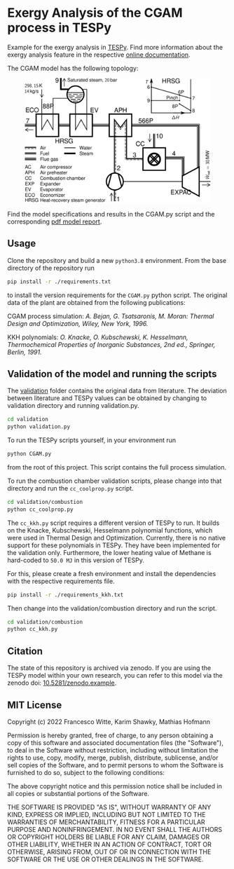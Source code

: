 # Exergy Analysis of the CGAM process in TESPy

Example for the exergy analysis in [TESPy][]. Find more information
about the exergy analysis feature in the respective [online
documentation][].

The CGAM model has the following topology:

<figure>
<img src="./flowsheet.svg" class="align-center" />
</figure>

Find the model specifications and results in the CGAM.py script and the
corresponding [pdf model report][].

## Usage

Clone the repository and build a new `python3.8` environment. From the base
directory of the repository run

``` bash
pip install -r ./requirements.txt
```

to install the version requirements for the `CGAM.py` python script. The
original data of the plant are obtained from the following publications:

CGAM process simulation:
*A. Bejan, G. Tsatsaronis, M. Moran: Thermal Design and Optimization, Wiley,*
*New York, 1996.*

KKH polynomials: *O. Knacke, O. Kubschewski, K. Hesselmann, Thermochemical*
*Properties of Inorganic Substances, 2nd ed., Springer, Berlin, 1991.*

## Validation of the model and running the scripts

The [validation][] folder contains the original data from literature. The
deviation between literature and TESPy values can be obtained by changing to
validation directory and running validation.py.

``` bash
cd validation
python validation.py
```

To run the TESPy scripts yourself, in your environment run

``` bash
python CGAM.py
```

from the root of this project. This script contains the full process simulation.

To run the combustion chamber validation scripts, please change into that
directory and run the `cc_coolprop.py` script.

``` bash
cd validation/combustion
python cc_coolprop.py
```

The `cc_kkh.py` script requires a different version of TESPy to run. It builds
on the Knacke, Kubschewski, Hesselmann polynomial functions, which were used in
Thermal Design and Optimization. Currently, there is no native support for these
polynomials in TESPy. They have been implemented for the validation only.
Furthermore, the lower heating value of Methane is hard-coded to `50.0 MJ` in
this version of TESPy.

For this, please create a fresh environment and install the dependencies with
the respective requirements file.

``` bash
pip install -r ./requirements_kkh.txt
```

Then change into the validation/combustion directory and run the script.

``` bash
cd validation/combustion
python cc_kkh.py
```

## Citation

The state of this repository is archived via zenodo. If you are using the
TESPy model within your own research, you can refer to this model via the
zenodo doi: [10.5281/zenodo.example][].

## MIT License

Copyright (c) 2022 Francesco Witte, Karim Shawky, Mathias Hofmann

Permission is hereby granted, free of charge, to any person obtaining a copy
of this software and associated documentation files (the "Software"), to deal
in the Software without restriction, including without limitation the rights
to use, copy, modify, merge, publish, distribute, sublicense, and/or sell
copies of the Software, and to permit persons to whom the Software is
furnished to do so, subject to the following conditions:

The above copyright notice and this permission notice shall be included in all
copies or substantial portions of the Software.

THE SOFTWARE IS PROVIDED "AS IS", WITHOUT WARRANTY OF ANY KIND, EXPRESS OR
IMPLIED, INCLUDING BUT NOT LIMITED TO THE WARRANTIES OF MERCHANTABILITY,
FITNESS FOR A PARTICULAR PURPOSE AND NONINFRINGEMENT. IN NO EVENT SHALL THE
AUTHORS OR COPYRIGHT HOLDERS BE LIABLE FOR ANY CLAIM, DAMAGES OR OTHER
LIABILITY, WHETHER IN AN ACTION OF CONTRACT, TORT OR OTHERWISE, ARISING FROM,
OUT OF OR IN CONNECTION WITH THE SOFTWARE OR THE USE OR OTHER DEALINGS IN THE
SOFTWARE.


  [TESPy]: https://github.com/oemof/tespy
  [online documentation]: https://tespy.readthedocs.io/
  [pdf model report]: CGAM_model_report.pdf
  [validation]: ./validation/
  [10.5281/zenodo.example]: https://zenodo.org/record/example
